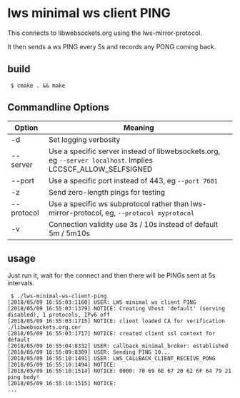 # lws minimal ws client PING

This connects to libwebsockets.org using the lws-mirror-protocol.

It then sends a ws PING every 5s and records any PONG coming back.

## build

```
 $ cmake . && make
```

## Commandline Options

Option|Meaning
---|---
-d|Set logging verbosity
--server|Use a specific server instead of libwebsockets.org, eg `--server localhost`.  Implies LCCSCF_ALLOW_SELFSIGNED
--port|Use a specific port instead of 443, eg `--port 7681`
-z|Send zero-length pings for testing
--protocol|Use a specific ws subprotocol rather than lws-mirror-protocol, eg, `--protocol myprotocol`
-v|Connection validity use 3s / 10s instead of default 5m / 5m10s


## usage

Just run it, wait for the connect and then there will be PINGs sent
at 5s intervals.

```
 $ ./lws-minimal-ws-client-ping
[2018/05/09 16:55:03:1160] USER: LWS minimal ws client PING
[2018/05/09 16:55:03:1379] NOTICE: Creating Vhost 'default' (serving disabled), 1 protocols, IPv6 off
[2018/05/09 16:55:03:1715] NOTICE: client loaded CA for verification ./libwebsockets.org.cer
[2018/05/09 16:55:03:1717] NOTICE: created client ssl context for default
[2018/05/09 16:55:04:8332] USER: callback_minimal_broker: established
[2018/05/09 16:55:09:8389] USER: Sending PING 10...
[2018/05/09 16:55:10:1491] USER: LWS_CALLBACK_CLIENT_RECEIVE_PONG
[2018/05/09 16:55:10:1494] NOTICE: 
[2018/05/09 16:55:10:1514] NOTICE: 0000: 70 69 6E 67 20 62 6F 64 79 21                      ping body!      
[2018/05/09 16:55:10:1515] NOTICE: 
...
```

